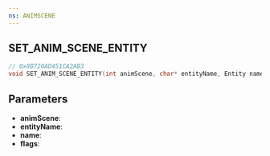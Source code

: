 ```yaml
---
ns: ANIMSCENE
---
```

## SET_ANIM_SCENE_ENTITY

```c
// 0x8B720AD451CA2AB3
void SET_ANIM_SCENE_ENTITY(int animScene, char* entityName, Entity name, int flags);
```

## Parameters
* **animScene**:
* **entityName**:
* **name**:
* **flags**:
